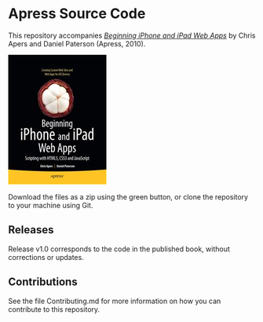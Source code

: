 # Apress Source Code

This repository accompanies [*Beginning iPhone and iPad Web Apps*](http://www.apress.com/9781430230458) by Chris Apers and Daniel Paterson (Apress, 2010).

![Cover image](9781430230458.jpg)

Download the files as a zip using the green button, or clone the repository to your machine using Git.

## Releases

Release v1.0 corresponds to the code in the published book, without corrections or updates.

## Contributions

See the file Contributing.md for more information on how you can contribute to this repository.
